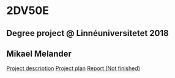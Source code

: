 # 2DV50E
## Degree project @ Linnéuniversitetet 2018
## Mikael Melander

[Project description](ProjectDescription.pdf)
[Project plan](ProjectPlan.pdf)
[Report (Not finished)](report.pdf)
